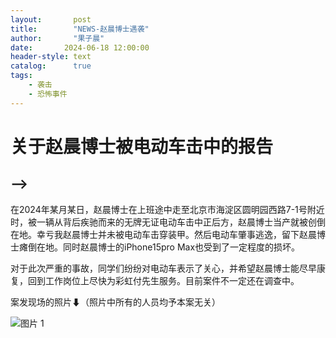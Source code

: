 ```yaml
---
layout:       post
title:        "NEWS-赵晨博士遇袭"
author:       "果子晨"
date:       2024-06-18 12:00:00
header-style: text
catalog:      true
tags:
    - 袭击
    - 恐怖事件
---
```


# 关于赵晨博士被电动车击中的报告

## -->

在2024年某月某日，赵晨博士在上班途中走至北京市海淀区圆明园西路7-1号附近时，被一辆从背后疾驰而来的无牌无证电动车击中正后方，赵晨博士当产就被创倒在地。幸亏我赵晨博士并未被电动车击穿装甲。然后电动车肇事逃逸，留下赵晨博士瘫倒在地。同时赵晨博士的iPhone15pro Max也受到了一定程度的损坏。

对于此次严重的事故，同学们纷纷对电动车表示了关心，并希望赵晨博士能尽早康复，回到工作岗位上尽快为彩虹付先生服务。目前案件不一定还在调查中。

案发现场的照片⬇（照片中所有的人员均予本案无关）

![图片 1](https://p.ipic.vip/6rb1vf.png)
